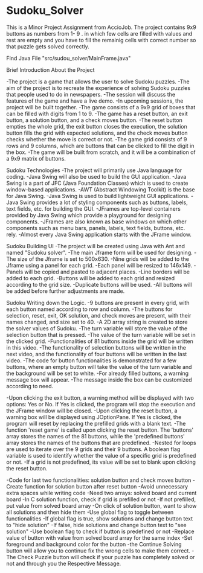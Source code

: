 # Sudoku_Solver
This is a Minor Project Assignment from AccioJob. The project contains 9x9 buttons as numbers from 1- 9 . in which few cells are filled with values and rest are empty and you have to fill the remainig cells with correct number so that puzzle gets solved correctly.

Find Java File "src/sudou_solver/MainFrame.java"

Brief Introduction About the Project

  -The project is a game that allows the user to solve Sudoku puzzles.
  -The aim of the project is to recreate the experience of solving Sudoku puzzles that people used to do in newspapers.
  -The session will discuss the features of the game and have a live demo.
  -In upcoming sessions, the project will be built together.
  -The game consists of a 9x9 grid of boxes that can be filled with digits from 1 to 9.
  -The game has a reset button, an exit button, a solution button, and a check moves button.
  -The reset button empties the whole grid, the exit button closes the execution, the solution button fills the grid with expected solutions, and the check moves button checks whether the move is correct or not.
  -The game grid consists of 9 rows and 9 columns, which are buttons that can be clicked to fill the digit in the box.
  -The game will be built from scratch, and it will be a combination of a 9x9 matrix of buttons.

Sudoku Technologies
  -The project will primarily use Java language for coding.
  -Java Swing will also be used to build the GUI application.
  -Java Swing is a part of JFC (Java Foundation Classes) which is used to create window-based applications.
  -AWT (Abstract Windowing Toolkit) is the base for Java Swing.
  -Java Swing is used to build lightweight GUI applications.
  -Java Swing provides a lot of styling components such as buttons, labels, text fields, etc. for building the GUI.
  -JFrames are top-level containers provided by Java Swing which provide a playground for designing components.
  -JFrames are also known as base windows on which other components such as menu bars, panels, labels, text fields, buttons, etc. rely.
  -Almost every Java Swing application starts with the JFrame window.

Sudoku Building UI
  -The project will be created using Java with Ant and named "Sudoku solver".
  -The main Jframe form will be used for designing.
  -The size of the Jframe is set to 500x630.
  -Nine grids will be added to the Jframe using a panel for each grid.
  -Each panel will be resized to 146x149.
  -Panels will be copied and pasted to adjacent places.
  -Line borders will be added to each grid.
  -Buttons will be added to each grid and resized according to the grid size.
  -Duplicate buttons will be used.
  -All buttons will be added before further adjustments are made.

Sudoku Writing down the Logic.
  -9 buttons are present in every grid, with each button named according to row and column.
  -The buttons for selection, reset, exit, OK solution, and check moves are present, with their names changed, and size set to 40.
  -A 2D array string is created to store the solver values of Sudoku.
  -The turn variable will store the value of the selection button that is pressed.
  -The value of the turn variable will be set in the clicked grid.
  -Functionalities of 81 buttons inside the grid will be written in this video.
  -The functionality of selection buttons will be written in the next video, and the functionality of four buttons will be written in the last video.
  -The code for button functionalities is demonstrated for a few buttons, where an empty button will take the value of the turn variable and the background will be set to white.
  -For already filled buttons, a warning message box will appear.
  -The message inside the box can be customized according to need.

  -Upon clicking the exit button, a warning method will be displayed with two options: Yes or No. If Yes is clicked, the program will stop the execution and the JFrame window will be closed.
  -Upon clicking the reset button, a warning box will be displayed using JOptionPane. If Yes is clicked, the program will reset by replacing the prefilled grids with a blank text.
  -The function 'reset game' is called upon clicking the reset button. The 'buttons' array stores the names of the 81 buttons, while the 'predefined buttons' array stores the names of the buttons that are predefined.
  -Nested for loops are used to iterate over the 9 grids and their 9 buttons. A boolean flag variable is used to identify whether the value of a specific grid is predefined or not.
  -If a grid is not predefined, its value will be set to blank upon clicking the reset button.

  -Code for last two functionalities: solution button and check moves button
  -Create function for solution button after reset button
  -Avoid unnecessary extra spaces while writing code
  -Need two arrays: solved board and current board
  -In C solution function, check if grid is prefilled or not
  -If not prefilled, put value from solved board array
  -On click of solution button, want to show all solutions and then hide them
  -Use global flag to toggle between functionalities
  -If global flag is true, show solutions and change button text to "hide solution"
  -If false, hide solutions and change button text to "see solution"
  -Use boolean flag to check if button is predefined or not
  -Replace value of button with value from solved board array for the same index
  -Set foreground and background color for the button
  -the Continue Solving button will allow you to continue fix the wrong cells to make them correct.
  -The Check Puzzle button will check if your puzzle has completely solved or not and through you the Respective Message.


